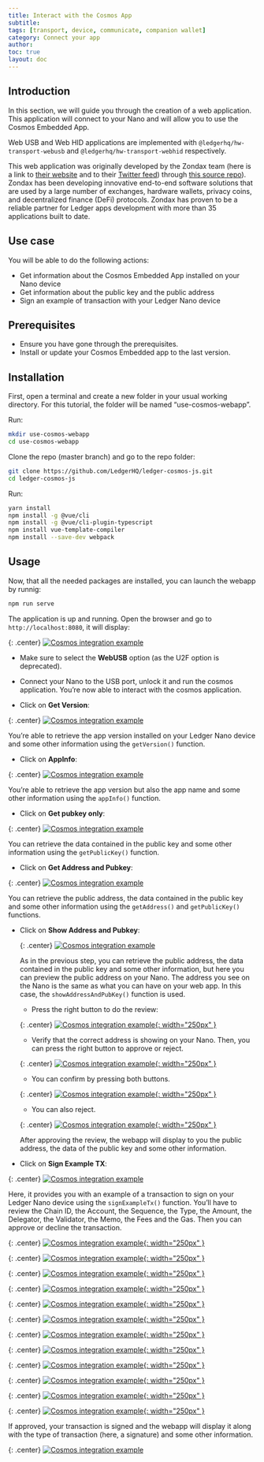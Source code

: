 ```yaml
---
title: Interact with the Cosmos App
subtitle:
tags: [transport, device, communicate, companion wallet]
category: Connect your app
author:
toc: true
layout: doc
---
```


## Introduction 

In this section, we will guide you through the creation of a web application. This application will connect to your Nano and will allow you to use the Cosmos Embedded App. 
 
Web USB and Web HID applications are implemented with `@ledgerhq/hw-transport-webusb` and `@ledgerhq/hw-transport-webhid`  respectively.

This web application was originally developed by the Zondax team (here is a link to [their website](https://zondax.ch/) and to their [Twitter feed](https://twitter.com/_zondax_)) through [this source repo](https://github.com/cosmos/ledger-cosmos-js.git)). Zondax has been developing innovative end-to-end software solutions that are used by a large number of exchanges, hardware wallets, privacy coins, and decentralized finance (DeFi) protocols. Zondax has proven to be a reliable partner for Ledger apps development with more than 35 applications built to date.

## Use case

You will be able to do the following actions:

- Get information about the Cosmos Embedded App installed on your Nano device
- Get information about the public key and the public address
- Sign an example of transaction with your Ledger Nano device

## Prerequisites

- Ensure you have gone through the prerequisites.
- Install or update your Cosmos Embedded app to the last version.

## Installation

First, open a terminal and create a new folder in your usual working directory. For this tutorial, the folder will be named “use-cosmos-webapp”.

Run:
```bash
mkdir use-cosmos-webapp
cd use-cosmos-webapp
```

Clone the repo (master branch) and go to the repo folder:
```bash
git clone https://github.com/LedgerHQ/ledger-cosmos-js.git
cd ledger-cosmos-js
```

Run:
```bash
yarn install 
npm install -g @vue/cli 
npm install -g @vue/cli-plugin-typescript
npm install vue-template-compiler
npm install --save-dev webpack
```


## Usage

Now, that all the needed packages are installed, you can launch the webapp by runnig:
```bash
npm run serve
```

The application is up and running. Open the browser and go to `http://localhost:8080`, it will display:

{: .center}
[![Cosmos integration example](../images/cosmos-01.png)](../images/cosmos-01.png)

- Make sure to select the **WebUSB** option (as the U2F option is deprecated). 

- Connect your Nano to the USB port, unlock it and run the cosmos application. You’re now able to interact with the cosmos application.

- Click on **Get Version**:

{: .center}
[![Cosmos integration example](../images/cosmos-02.png)](../images/cosmos-02.png)

You’re able to retrieve the app version installed on your Ledger Nano device and some other information using the `getVersion()` function.

- Click on **AppInfo**:

{: .center}
[![Cosmos integration example](../images/cosmos-03.png)](../images/cosmos-03.png)

You’re able to retrieve the app version but also the app name and some other information using the `appInfo()` function.

- Click on **Get pubkey only**:

{: .center}
[![Cosmos integration example](../images/cosmos-04.png)](../images/cosmos-04.png)

You can retrieve the data contained in the public key and some other information using the `getPublicKey()` function.

- Click on **Get Address and Pubkey**:

{: .center}
[![Cosmos integration example](../images/cosmos-05.png)](../images/cosmos-05.png)


You can retrieve the public address, the data contained in the public key and some other information using the `getAddress()` and `getPublicKey()` functions.

- Click on **Show Address and Pubkey**:

	{: .center}
	[![Cosmos integration example](../images/cosmos-06.png)](../images/cosmos-06.png) 


	As in the previous step, you can retrieve the public address, the data contained in the public key and some other information, but here you can preview the public address on your Nano. The address you see on the Nano is the same as what you can have on your web app. In this case, the `showAddressAndPubKey()` function is used.

	- Press the right button to do the review:

	{: .center}
	[![Cosmos integration example](../images/please-review-cosmos.png){: width="250px" }](../images/please-review-cosmos.png)

	- Verify that the correct address is showing on your Nano. Then, you can press the right button to approve or reject.

	{: .center}
	[![Cosmos integration example](../images/address-cosmos.png){: width="250px" }](../images/address-cosmos.png)

	- You can confirm by pressing both buttons.

	{: .center}
	[![Cosmos integration example](../images/approve-cosmos.png){: width="250px" }](../images/approve-cosmos.png)

	- You can also reject.

	{: .center}
	[![Cosmos integration example](../images/reject-cosmos.png){: width="250px" }](../images/reject-cosmos.png)

	After approving the review, the webapp will display to you the public address, the data of the public key and some other information.

- Click on **Sign Example TX**: 

{: .center}
[![Cosmos integration example](../images/cosmos-07.png)](../images/cosmos-07.png)

Here, it provides you with an example of a transaction to sign on your Ledger Nano device using the `signExampleTx()` function. You’ll have to review the Chain ID, the Account, the Sequence, the Type, the Amount, the Delegator, the Validator, the Memo, the Fees and the Gas. Then you can approve or decline the transaction. 

{: .center}
[![Cosmos integration example](../images/please-review-cosmos.png){: width="250px" }](../images/please-review-cosmos.png)

{: .center}
[![Cosmos integration example](../images/chain-id-cosmos.png){: width="250px" }](../images/chain-id-cosmos.png)

{: .center}
[![Cosmos integration example](../images/account-cosmos.png){: width="250px" }](../images/account-cosmos.png)

{: .center}
[![Cosmos integration example](../images/sequence-cosmos.png){: width="250px" }](../images/sequence-cosmos.png)

{: .center}
[![Cosmos integration example](../images/type-cosmos.png){: width="250px" }](../images/type-cosmos.png)

{: .center}
[![Cosmos integration example](../images/amount-cosmos.png){: width="250px" }](../images/amount-cosmos.png)

{: .center}
[![Cosmos integration example](../images/delegator-cosmos.png){: width="250px" }](../images/delegator-cosmos.png)

{: .center}
[![Cosmos integration example](../images/validator-cosmos.png){: width="250px" }](../images/validator-cosmos.png)

{: .center}
[![Cosmos integration example](../images/memo-cosmos.png){: width="250px" }](../images/memo-cosmos.png)

{: .center}
[![Cosmos integration example](../images/fee-cosmos.png){: width="250px" }](../images/fee-cosmos.png)

{: .center}
[![Cosmos integration example](../images/gas-cosmos.png){: width="250px" }](../images/gas-cosmos.png)

{: .center}
[![Cosmos integration example](../images/approve-cosmos.png){: width="250px" }](../images/approve-cosmos.png)

If approved, your transaction is signed and the webapp will display it along with the type of transaction (here, a signature) and some other information.

{: .center}
[![Cosmos integration example](../images/cosmos-08.png)](../images/cosmos-08.png)



